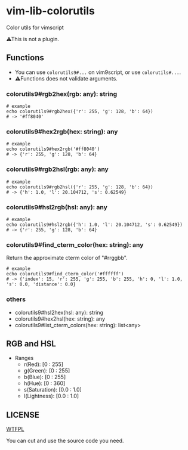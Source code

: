 # vim-lib-colorutils
Color utils for vimscript

⚠This is not a plugin.

## Functions

- You can use `colorutils9#...` on vim9script, or use `colorutils#...`.
- ⚠Functions does not validate arguments.

### colorutils9#rgb2hex(rgb: any): string
```vim
# example
echo colorutils9#rgb2hex({'r': 255, 'g': 128, 'b': 64})
# -> '#ff8040'
```

### colorutils9#hex2rgb(hex: string): any
```vim
# example
echo colorutils9#hex2rgb('#ff8040')
# -> {'r': 255, 'g': 128, 'b': 64}
```

### colorutils9#rgb2hsl(rgb: any): any
```vim
# example
echo colorutils9#rgb2hsl({'r': 255, 'g': 128, 'b': 64})
# -> {'h': 1.0, 'l': 20.104712, 's': 0.62549}
```

### colorutils9#hsl2rgb(hsl: any): any
```vim
# example
echo colorutils9#hsl2rgb({'h': 1.0, 'l': 20.104712, 's': 0.62549})
# -> {'r': 255, 'g': 128, 'b': 64}
```

### colorutils9#find_cterm_color(hex: string): any
Return the approximate cterm color of "#rrggbb".
```vim
# example
echo colorutils9#find_cterm_color('#ffffff')
# -> {'index': 15, 'r': 255, 'g': 255, 'b': 255, 'h': 0, 'l': 1.0, 's': 0.0, 'distance': 0.0}
```

### others
- colorutils9#hsl2hex(hsl: any): string
- colorutils9#hex2hsl(hex: string): any
- colorutils9#list_cterm_colors(hex: string): list&lt;any>

## RGB and HSL
- Ranges
  - r(Red): [0 : 255]
  - g(Green): [0 : 255]
  - b(Blue): [0 : 255]
  - h(Hue): [0 : 360]
  - s(Saturation): [0.0 : 1.0]
  - l(Lightness): [0.0 : 1.0]

## LICENSE
[WTFPL](https://www.wtfpl.net)

You can cut and use the source code you need.
